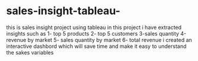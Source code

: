 # sales-insight-tableau-
this is sales insight  project  using tableau 
in this project i have extracted insights such as 
1- top 5 products 
2- top 5 customers
3-sales quantity
4-revenue by market
5- sales quantity by market 
6- total revenue
i created an interactive dashbord which will save time   and make it easy to understand the  sakes variables
